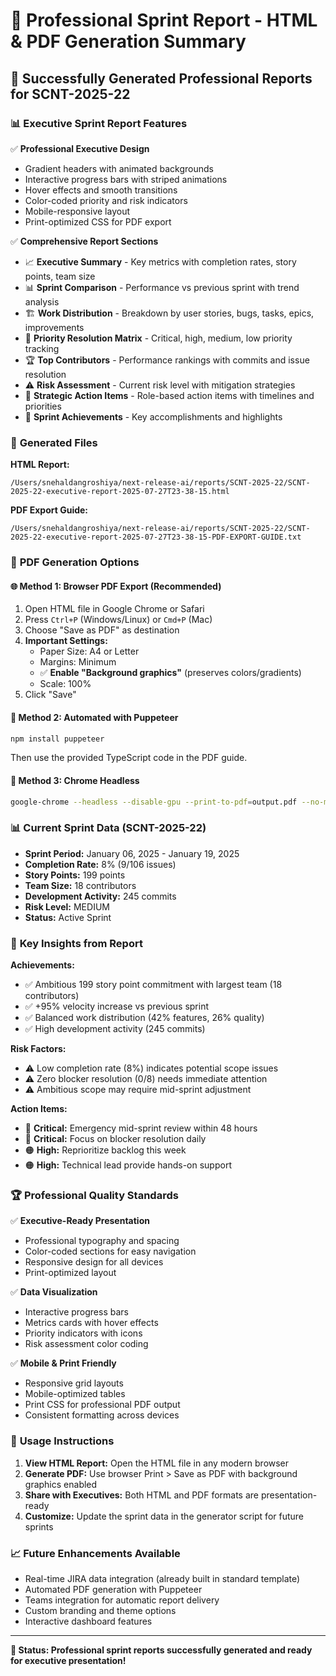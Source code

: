 # 📄 Professional Sprint Report - HTML & PDF Generation Summary

## 🎉 Successfully Generated Professional Reports for SCNT-2025-22

### 📊 **Executive Sprint Report Features**

✅ **Professional Executive Design**
- Gradient headers with animated backgrounds
- Interactive progress bars with striped animations
- Hover effects and smooth transitions
- Color-coded priority and risk indicators
- Mobile-responsive layout
- Print-optimized CSS for PDF export

✅ **Comprehensive Report Sections**
- 📈 **Executive Summary** - Key metrics with completion rates, story points, team size
- 📊 **Sprint Comparison** - Performance vs previous sprint with trend analysis
- 🏗️ **Work Distribution** - Breakdown by user stories, bugs, tasks, epics, improvements
- 🎯 **Priority Resolution Matrix** - Critical, high, medium, low priority tracking
- 🏆 **Top Contributors** - Performance rankings with commits and issue resolution
- ⚠️ **Risk Assessment** - Current risk level with mitigation strategies
- 🚀 **Strategic Action Items** - Role-based action items with timelines and priorities
- 🎉 **Sprint Achievements** - Key accomplishments and highlights

### 📁 **Generated Files**

**HTML Report:**
```
/Users/snehaldangroshiya/next-release-ai/reports/SCNT-2025-22/SCNT-2025-22-executive-report-2025-07-27T23-38-15.html
```

**PDF Export Guide:**
```
/Users/snehaldangroshiya/next-release-ai/reports/SCNT-2025-22/SCNT-2025-22-executive-report-2025-07-27T23-38-15-PDF-EXPORT-GUIDE.txt
```

### 🔧 **PDF Generation Options**

#### 🌐 **Method 1: Browser PDF Export (Recommended)**
1. Open HTML file in Google Chrome or Safari
2. Press `Ctrl+P` (Windows/Linux) or `Cmd+P` (Mac)
3. Choose "Save as PDF" as destination
4. **Important Settings:**
   - Paper Size: A4 or Letter
   - Margins: Minimum
   - ✅ **Enable "Background graphics"** (preserves colors/gradients)
   - Scale: 100%
5. Click "Save"

#### 🤖 **Method 2: Automated with Puppeteer**
```bash
npm install puppeteer
```
Then use the provided TypeScript code in the PDF guide.

#### 🚀 **Method 3: Chrome Headless**
```bash
google-chrome --headless --disable-gpu --print-to-pdf=output.pdf --no-margins file://path/to/report.html
```

### 📊 **Current Sprint Data (SCNT-2025-22)**

- **Sprint Period:** January 06, 2025 - January 19, 2025
- **Completion Rate:** 8% (9/106 issues)
- **Story Points:** 199 points
- **Team Size:** 18 contributors
- **Development Activity:** 245 commits
- **Risk Level:** MEDIUM
- **Status:** Active Sprint

### 🎯 **Key Insights from Report**

**Achievements:**
- ✅ Ambitious 199 story point commitment with largest team (18 contributors)
- ✅ +95% velocity increase vs previous sprint
- ✅ Balanced work distribution (42% features, 26% quality)
- ✅ High development activity (245 commits)

**Risk Factors:**
- ⚠️ Low completion rate (8%) indicates potential scope issues
- ⚠️ Zero blocker resolution (0/8) needs immediate attention
- ⚠️ Ambitious scope may require mid-sprint adjustment

**Action Items:**
- 🔴 **Critical:** Emergency mid-sprint review within 48 hours
- 🔴 **Critical:** Focus on blocker resolution daily
- 🟠 **High:** Reprioritize backlog this week
- 🟠 **High:** Technical lead provide hands-on support

### 🏆 **Professional Quality Standards**

✅ **Executive-Ready Presentation**
- Professional typography and spacing
- Color-coded sections for easy navigation
- Responsive design for all devices
- Print-optimized layout

✅ **Data Visualization**
- Interactive progress bars
- Metrics cards with hover effects
- Priority indicators with icons
- Risk assessment color coding

✅ **Mobile & Print Friendly**
- Responsive grid layouts
- Mobile-optimized tables
- Print CSS for professional PDF output
- Consistent formatting across devices

### 🚀 **Usage Instructions**

1. **View HTML Report:** Open the HTML file in any modern browser
2. **Generate PDF:** Use browser Print > Save as PDF with background graphics enabled
3. **Share with Executives:** Both HTML and PDF formats are presentation-ready
4. **Customize:** Update the sprint data in the generator script for future sprints

### 📈 **Future Enhancements Available**

- Real-time JIRA data integration (already built in standard template)
- Automated PDF generation with Puppeteer
- Teams integration for automatic report delivery
- Custom branding and theme options
- Interactive dashboard features

---

**🎉 Status: Professional sprint reports successfully generated and ready for executive presentation!**
